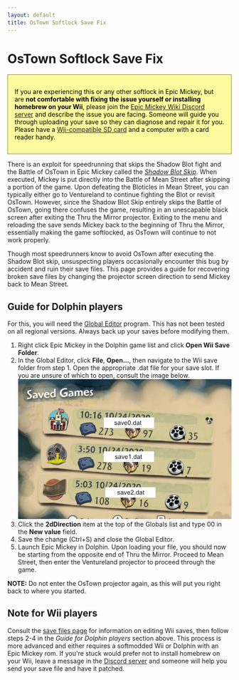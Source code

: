 ```yaml
---
layout: default
title: OsTown Softlock Save Fix
---
```


# OsTown Softlock Save Fix

<div markdown="1" style="background-color: #fbfb90e0; border: 1px solid #9d8524; padding: 15px;color:black">

If you are experiencing this or any other softlock in Epic Mickey, but are <strong>not comfortable with fixing the issue yourself or installing homebrew on your Wii</strong>, please join the [Epic Mickey Wiki Discord server](https://discord.epicmickey.wiki) and describe the issue you are facing. Someone will guide you through uploading your save so they can diagnose and repair it for you. Please have a [Wii-compatible SD card](https://www.nintendo.co.uk/Support/Wii/Usage/SD-Cards/Identifying-Compatible-SD-Cards/Identifying-Compatible-SD-Cards-239900.html) and a computer with a card reader handy.

</div>

There is an exploit for speedrunning that skips the Shadow Blot fight and the Battle of OsTown in Epic Mickey called the *[Shadow Blot Skip](https://www.youtube.com/watch?v=Gkl3jxxvxqQ)*. When executed, Mickey is put directly into the Battle of Mean Street after skipping a portion of the game. Upon defeating the Bloticles in Mean Street, you can typically either go to Ventureland to continue fighting the Blot or revisit OsTown. However, since the Shadow Blot Skip entirely skips the Battle of OsTown, going there confuses the game, resulting in an unescapable black screen after exiting the Thru the Mirror projector. Exiting to the menu and reloading the save sends Mickey back to the beginning of Thru the Mirror, essentially making the game softlocked, as OsTown will continue to not work properly.

Though most speedrunners know to avoid OsTown after executing the Shadow Blot skip, unsuspecting players occasionally encounter this bug by accident and ruin their save files. This page provides a guide for recovering broken save files by changing the projector screen direction to send Mickey back to Mean Street.

## Guide for Dolphin players
For this, you will need the [Global Editor](tools/global-editor) program. This has not been tested on all regional versions. Always back up your saves before modifying them.

1. Right click Epic Mickey in the Dolphin game list and click __Open Wii Save Folder__.
2. In the Global Editor, click __File__, __Open...__, then navigate to the Wii save folder from step 1. Open the appropriate .dat file for your save slot. If you are unsure of which to open, consult the image below.<img src="/site-images/save-legend.png" class="article-image">
3. Click the __2dDirection__ item at the top of the Globals list and type 00 in the __New value__ field.
4. Save the change (Ctrl+S) and close the Global Editor.
5. Launch Epic Mickey in Dolphin. Upon loading your file, you should now be starting from the opposite end of Thru the Mirror. Proceed to Mean Street, then enter the Ventureland projector to proceed through the game.

__NOTE:__ Do not enter the OsTown projector again, as this will put you right back to where you started.

## Note for Wii players
Consult the [save files page](./save-files) for information on editing Wii saves, then follow steps 2-4 in the *Guide for Dolphin players* section above. This process is more advanced and either requires a softmodded Wii or Dolphin with an Epic Mickey rom. If you're stuck would prefer not to install homebrew on your Wii, leave a message in the [Discord server](https://discord.epicmickey.wiki) and someone will help you send your save file and have it patched.
